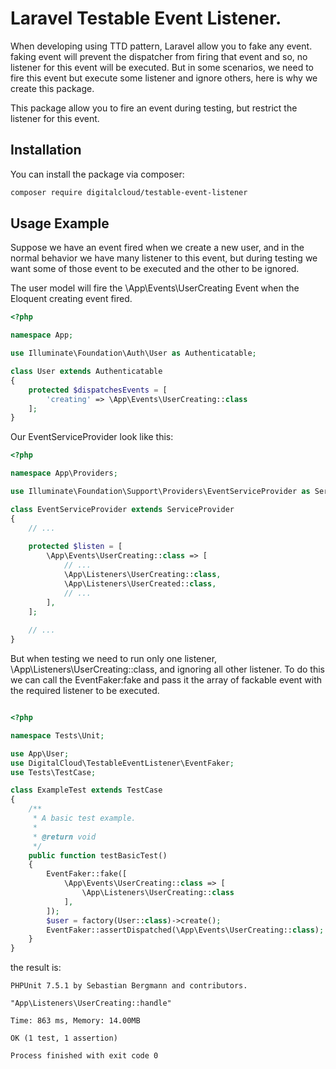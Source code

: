 # Laravel Testable Event Listener.

When developing using TTD pattern, Laravel allow you to fake any event. faking event will prevent the dispatcher from firing that event and so, no listener for this event will be executed. But in some scenarios, we need to fire this event but execute some listener and ignore others, here is why we create this package.

This package allow you to fire an event during testing, but restrict the listener for this event.

## Installation

You can install the package via composer:

```bash
composer require digitalcloud/testable-event-listener
```

## Usage Example

Suppose we have an event fired when we create a new user, and in the normal behavior we have many listener to this event, but during testing we want some of those event to be executed and the other to be ignored.

The user model will fire the \App\Events\UserCreating Event when the Eloquent creating event fired.

```php
<?php

namespace App;

use Illuminate\Foundation\Auth\User as Authenticatable;

class User extends Authenticatable
{
    protected $dispatchesEvents = [
        'creating' => \App\Events\UserCreating::class
    ];
}

```

Our EventServiceProvider look like this:

```php
<?php

namespace App\Providers;

use Illuminate\Foundation\Support\Providers\EventServiceProvider as ServiceProvider;

class EventServiceProvider extends ServiceProvider
{
    // ...
    
    protected $listen = [
        \App\Events\UserCreating::class => [
            // ...
            \App\Listeners\UserCreating::class,
            \App\Listeners\UserCreated::class,
            // ...
        ],
    ];
    
    // ...
}

```

But when testing we need to run only one listener, \App\Listeners\UserCreating::class, and ignoring all other listener. To do this we can call the EventFaker:fake and pass it the array of fackable event with the required listener to be executed.


```php

<?php

namespace Tests\Unit;

use App\User;
use DigitalCloud\TestableEventListener\EventFaker;
use Tests\TestCase;

class ExampleTest extends TestCase
{
    /**
     * A basic test example.
     *
     * @return void
     */
    public function testBasicTest()
    {
        EventFaker::fake([
            \App\Events\UserCreating::class => [
                \App\Listeners\UserCreating::class
            ],
        ]);
        $user = factory(User::class)->create();
        EventFaker::assertDispatched(\App\Events\UserCreating::class);
    }
}

```

the result is:

```
PHPUnit 7.5.1 by Sebastian Bergmann and contributors.

"App\Listeners\UserCreating::handle"

Time: 863 ms, Memory: 14.00MB

OK (1 test, 1 assertion)

Process finished with exit code 0
```
